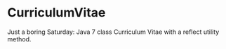 CurriculumVitae
===============

Just a boring Saturday:
Java 7 class Curriculum Vitae with a reflect utility method.

